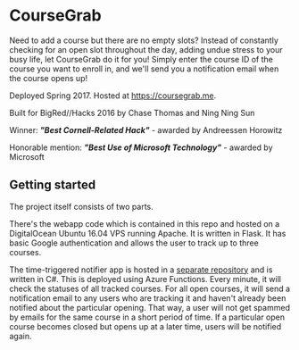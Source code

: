# CourseGrab

Need to add a course but there are no empty slots? Instead of constantly checking for an open slot throughout the day, adding undue stress to your busy life, let CourseGrab do it for you! Simply enter the course ID of the course you want to enroll in, and we'll send you a notification email when the course opens up!

Deployed Spring 2017. Hosted at https://coursegrab.me. 

Built for BigRed//Hacks 2016 by Chase Thomas and Ning Ning Sun

Winner: ***"Best Cornell-Related Hack"*** - awarded by Andreessen Horowitz

Honorable mention: ***"Best Use of Microsoft Technology"*** - awarded by Microsoft

## Getting started

The project itself consists of two parts.

There's the webapp code which is contained in this repo and hosted on a DigitalOcean Ubuntu 16.04 VPS running Apache. It is written in Flask. It has basic Google authentication and allows the user to track up to three courses. 

The time-triggered notifier app is hosted in a [separate repository](https://github.com/nnsun/CourseGrabNotifier) and is written in C#. This is deployed using Azure Functions. Every minute, it will check the statuses of all tracked courses. For all open courses, it will send a notification email to any users who are tracking it and haven't already been notified about the particular opening. That way, a user will not get spammed by emails for the same course in a short period of time. If a particular open course becomes closed but opens up at a later time, users will be notified again. 
